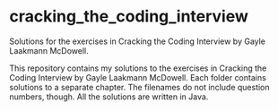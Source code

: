 # cracking_the_coding_interview
Solutions for the exercises in Cracking the Coding Interview by Gayle Laakmann McDowell.

This repository contains my solutions to the exercises in Cracking the Coding Interview by Gayle Laakmann McDowell.
Each folder contains solutions to a separate chapter. The filenames do not include question numbers, though.
All the solutions are written in Java.
